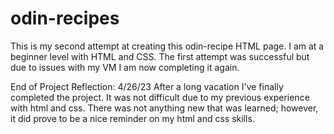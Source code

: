 # odin-recipes
This is my second attempt at creating this odin-recipe HTML page. I am at a beginner level with HTML and CSS. The first attempt was successful but due to issues with my VM I am now completing it again. 

End of Project Reflection: 4/26/23 After a long vacation I've finally completed the project. It was not difficult due to my previous experience with html and css. There was not anything new that was learned; however, it did prove to be a nice reminder on my html and css skills. 